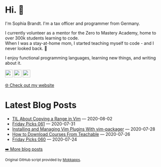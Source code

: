 <h1>Hi. 👋</h1>
<p>I'm Sophia Brandt. I'm a tax officer and programmer from Germany.</p>
<p>I currently volunteer as a mentor for the Zero to Mastery Academy, home to over 300k students learning to code.<br>
When I was a stay-at-home mom, I started teaching myself to code - and I never looked back. 💜</p>
<p>I enjoy functional programming languages, learning new things, and writing about it.</p>
<p><a href="https://www.twitter.com/hisophiabrandt"><img src="https://img.shields.io/badge/twitter-%231DA1F2.svg?&style=for-the-badge&logo=twitter&logoColor=white" height=25></a> <a href="https://www.linkedin.com/in/sophiabrandt"><img src="https://img.shields.io/badge/linkedin-%230077B5.svg?&style=for-the-badge&logo=linkedin&logoColor=white" height=25></a> <a href="https://dev.to/sophiabrandt"><img src="https://img.shields.io/badge/DEV.TO-%230A0A0A.svg?&style=for-the-badge&logo=dev-dot-to&logoColor=white" height=25></a></p>
<p><a href="https://www.sophiabrandt.com">🌐 Check out my website</a></p>
<h1>Latest Blog Posts</h1>
  <ul>
    <li><a href=https://www.rockyourcode.com/til-about-copying-a-range-in-vim/>TIL About Copying a Range in Vim</a> — 2020-08-02</li><li><a href=https://www.rockyourcode.com/friday-picks-061/>Friday Picks 061</a> — 2020-07-31</li><li><a href=https://www.rockyourcode.com/installing-and-managing-vim-plugins-with-vim-packager/>Installing and Managing Vim Plugins With vim-packager</a> — 2020-07-28</li><li><a href=https://www.rockyourcode.com/how-to-download-courses-from-teachable/>How to Download Courses From Teachable</a> — 2020-07-26</li><li><a href=https://www.rockyourcode.com/friday-picks-060/>Friday Picks 060</a> — 2020-07-24</li>
  </ul>
<p><a href="https://www.rockyourcode.com">➡️ More blog posts</a></p>
<p><small>Original GitHub script provided by <a href="https://github.com/Mokkapps">Mokkapps</a>.</small></p>
